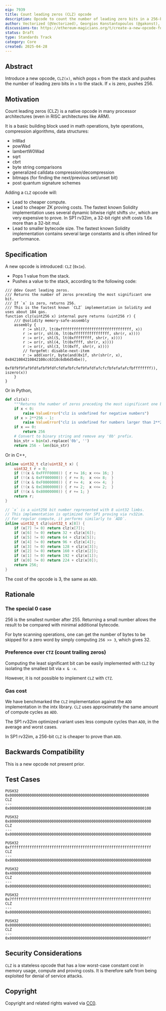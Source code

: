 ```yaml
---
eip: 7939
title: Count leading zeros (CLZ) opcode
description: Opcode to count the number of leading zero bits in a 256-bit word
author: Vectorized (@Vectorized), Georgios Konstantopoulos (@gakonst), Jochem Brouwer (@jochem-brouwer), Ben Adams (@benaadams), Giulio Rebuffo (@Giulio2002)
discussions-to: https://ethereum-magicians.org/t/create-a-new-opcode-for-counting-leading-zeros-clz/10805
status: Draft
type: Standards Track
category: Core
created: 2025-04-28
---
```


## Abstract

Introduce a new opcode, `CLZ(x)`, which pops `x` from the stack and pushes the number of leading zero bits in `x` to the stack. If `x` is zero, pushes 256.

## Motivation

Count leading zeros (CLZ) is a native opcode in many processor architectures (even in RISC architectures like ARM).

It is a basic building block used in math operations, byte operations, compression algorithms, data structures:

- lnWad
- powWad
- lambertW0Wad
- sqrt
- cbrt
- byte string comparisons
- generalized calldata compression/decompression
- bitmaps (for finding the next/previous set/unset bit)
- post quantum signature schemes

Adding a `CLZ` opcode will:

- Lead to cheaper compute.
- Lead to cheaper ZK proving costs. The fastest known Solidity implementation uses several dynamic bitwise right shifts `shr`, which are very expensive to prove. In SP1 rv32im, a 32-bit right shift costs 1.6x more than a 32-bit mul.
- Lead to smaller bytecode size. The fastest known Solidity implementation contains several large constants and is often inlined for performance.

## Specification

A new opcode is introduced: `CLZ` (`0x1e`).

- Pops 1 value from the stack.
- Pushes a value to the stack, according to the following code:

```solidity
/// @dev Count leading zeros.
/// Returns the number of zeros preceding the most significant one bit.
/// If `x` is zero, returns 256.
/// This is the fastest known `CLZ` implementation in Solidity and uses about 184 gas.
function clz(uint256 x) internal pure returns (uint256 r) {
    /// @solidity memory-safe-assembly
    assembly {
        r := shl(7, lt(0xffffffffffffffffffffffffffffffff, x))
        r := or(r, shl(6, lt(0xffffffffffffffff, shr(r, x))))
        r := or(r, shl(5, lt(0xffffffff, shr(r, x))))
        r := or(r, shl(4, lt(0xffff, shr(r, x))))
        r := or(r, shl(3, lt(0xff, shr(r, x))))
        // forgefmt: disable-next-item
        r := add(xor(r, byte(and(0x1f, shr(shr(r, x), 0x8421084210842108cc6318c6db6d54be)),
            0xf8f9f9faf9fdfafbf9fdfcfdfafbfcfef9fafdfafcfcfbfefafafcfbffffffff)), iszero(x))
    }
}
```

Or in Python,

```python
def clz(x):
    """Returns the number of zeros preceding the most significant one bit."""
    if x < 0:
        raise ValueError("clz is undefined for negative numbers")
    if x > 2**256 - 1:
        raise ValueError("clz is undefined for numbers larger than 2**256 - 1")
    if x == 0:
        return 256
    # Convert to binary string and remove any '0b' prefix.
    bin_str = bin(x).replace('0b', '')
    return 256 - len(bin_str)
```

Or in C++,

```c++
inline uint32_t clz(uint32_t x) {
    uint32_t r = 0;
    if (!(x & 0xFFFF0000)) { r += 16; x <<= 16; }
    if (!(x & 0xFF000000)) { r += 8;  x <<= 8;  }
    if (!(x & 0xF0000000)) { r += 4;  x <<= 4;  }
    if (!(x & 0xC0000000)) { r += 2;  x <<= 2;  }
    if (!(x & 0x80000000)) { r += 1; }
    return r;
}

// `x` is a uint256 bit number represented with 8 uint32 limbs.
// This implementation is optimized for SP1 proving via rv32im.
// For regular compute, it performs similarly to `ADD`.
inline uint32_t clz(uint32_t x[8]) {
    if (x[7] != 0) return clz(x[7]);
    if (x[6] != 0) return 32 + clz(x[6]);
    if (x[5] != 0) return 64 + clz(x[5]);
    if (x[4] != 0) return 96 + clz(x[4]);
    if (x[3] != 0) return 128 + clz(x[3]);
    if (x[2] != 0) return 160 + clz(x[2]);
    if (x[1] != 0) return 192 + clz(x[1]);
    if (x[0] != 0) return 224 + clz(x[0]);
    return 256;
}
```

The cost of the opcode is 3, the same as `ADD`.

## Rationale

### The special 0 case

256 is the smallest number after 255. Returning a small number allows the result to be compared with minimal additional bytecode.

For byte scanning operations, one can get the number of bytes to be skipped for a zero word by simply computing `256 >> 3`, which gives 32.

### Preference over `CTZ` (count trailing zeros)

Computing the least significant bit can be easily implemented with `CLZ` by isolating the smallest bit via `x & -x`.

However, it is not possible to implement `CLZ` with `CTZ`.

### Gas cost

We have benchmarked the `CLZ` implementation against the `ADD` implementation in the intx library. `CLZ` uses approximately the same amount of compute cycles as `ADD`. 

The SP1 rv32im optimized variant uses less compute cycles than `ADD`, in the average and worst cases.

In SP1 rv32im, a 256-bit `CLZ` is cheaper to prove than `ADD`. 

## Backwards Compatibility

This is a new opcode not present prior.

## Test Cases

```
PUSH32 0x000000000000000000000000000000000000000000000000000000000000000
CLZ
---
0x0000000000000000000000000000000000000000000000000000000000000100
```

```
PUSH32 0x8000000000000000000000000000000000000000000000000000000000000000
CLZ
---
0x0000000000000000000000000000000000000000000000000000000000000000
```

```
PUSH32 0xffffffffffffffffffffffffffffffffffffffffffffffffffffffffffffffff
CLZ
---
0x0000000000000000000000000000000000000000000000000000000000000000
```

```
PUSH32 0x4000000000000000000000000000000000000000000000000000000000000000
CLZ
---
0x0000000000000000000000000000000000000000000000000000000000000001
```

```
PUSH32 0x7fffffffffffffffffffffffffffffffffffffffffffffffffffffffffffffff
CLZ
---
0x0000000000000000000000000000000000000000000000000000000000000001
```

```
PUSH32 0x0000000000000000000000000000000000000000000000000000000000000001
CLZ
---
0x00000000000000000000000000000000000000000000000000000000000000ff
```

## Security Considerations

`CLZ` is a stateless opcode that has a low worst-case constant cost in memory usage, compute and proving costs. It is therefore safe from being exploited for denial of service attacks.

## Copyright

Copyright and related rights waived via [CC0](../LICENSE.md).
